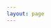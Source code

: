 ```yaml
---
layout: page
---
```


<script setup>
  import Tags from '../.vitepress/components/Tags.vue'
  import { ref, onMounted, computed } from "vue";
  import { useData, useRoute, useRouter } from "vitepress";

  const data = useData();
  const tags = ref([]);
  const keyword = computed(() => {
    try{
      return getQueryParameter(document.location.href, "keyword");
    }
    catch(error)
    {
      return '';
    }
  });
  
  onMounted(()=>{
    tags.value = data.site.value.themeConfig.tags;
  });

  function getQueryParameter(url, parameter) {
    parameter = parameter.replace(/[\[\]]/g, "\\$&");
    var regex = new RegExp("[?&]" + parameter + "(=([^&#]*)|&|#|$)");
    var results = regex.exec(url);
    if (!results) {
      return null;
    }
    if (!results[2]) {
      return '';
    }
    return decodeURIComponent(results[2].replace(/\+/g, " "));
  }
</script>
<div class="w-4/5 mx-auto">
  <Tags class="pt-10" :tags="tags" :keyword="keyword"></Tags>
</div>
